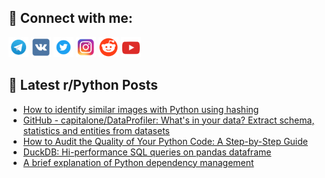 ## 🔎 Connect with me:
[<img src="https://github.com/bullbesh/bullbesh/blob/main/images/Telegram.png" width="32" height="32" />](https://t.me/bullbesh)
[<img src="https://github.com/bullbesh/bullbesh/blob/main/images/VK.png" width="32" height="32" />](https://vk.com/bullbesh)
[<img src="https://github.com/bullbesh/bullbesh/blob/main/images/Twitter.png" width="32" height="32" />](https://twitter.com/bullbesh1)
[<img src="https://github.com/bullbesh/bullbesh/blob/main/images/Instagram.png" width="32" height="32" />](https://www.instagram.com/bullbesh)
[<img src="https://github.com/bullbesh/bullbesh/blob/main/images/Reddit.png" width="32" height="32" />](https://www.reddit.com/user/bullbesh)
[<img src="https://github.com/bullbesh/bullbesh/blob/main/images/YouTube.png" width="32" height="32" />](https://www.youtube.com/channel/UCtfjRs6uzgq5mfm8S06WTcg)

## 📕 Latest r/Python Posts
<!-- BLOG-POST-LIST:START -->
- [How to identify similar images with Python using hashing](https://www.reddit.com/r/Python/comments/yfsriq/how_to_identify_similar_images_with_python_using/)
- [GitHub - capitalone/DataProfiler: What&#39;s in your data? Extract schema, statistics and entities from datasets](https://www.reddit.com/r/Python/comments/yfrbd4/github_capitalonedataprofiler_whats_in_your_data/)
- [How to Audit the Quality of Your Python Code: A Step-by-Step Guide](https://www.reddit.com/r/Python/comments/yfqsmn/how_to_audit_the_quality_of_your_python_code_a/)
- [DuckDB: Hi-performance SQL queries on pandas dataframe](https://www.reddit.com/r/Python/comments/yfqjdv/duckdb_hiperformance_sql_queries_on_pandas/)
- [A brief explanation of Python dependency management](https://www.reddit.com/r/Python/comments/yfoffw/a_brief_explanation_of_python_dependency/)
<!-- BLOG-POST-LIST:END -->
